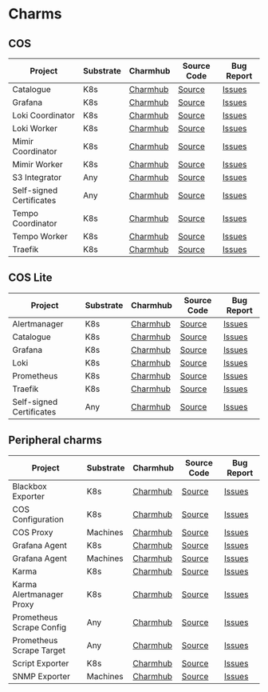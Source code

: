 # Charms

## COS

| Project                  | Substrate | Charmhub                                                 | Source Code                                                              | Bug Report                                                                      |
|--------------------------|-----------|----------------------------------------------------------|--------------------------------------------------------------------------|---------------------------------------------------------------------------------|
| Catalogue                | K8s       | [Charmhub](https://charmhub.io/catalogue-k8s)            | [Source](https://github.com/canonical/catalogue-k8s-operator)            | [Issues](https://github.com/canonical/catalogue-k8s-operator/issues)            |
| Grafana                  | K8s       | [Charmhub](https://charmhub.io/grafana-k8s)              | [Source](https://github.com/canonical/grafana-k8s-operator)              | [Issues](https://github.com/canonical/grafana-k8s-operator/issues)              |
| Loki Coordinator         | K8s       | [Charmhub](https://charmhub.io/loki-coordinator-k8s)     | [Source](https://github.com/canonical/loki-coordinator-k8s-operator)     | [Issues](https://github.com/canonical/loki-coordinator-k8s-operator/issues)     |
| Loki Worker              | K8s       | [Charmhub](https://charmhub.io/loki-worker-k8s)          | [Source](https://github.com/canonical/loki-worker-k8s-operator)          | [Issues](https://github.com/canonical/loki-worker-k8s-operator/issues)          |
| Mimir Coordinator        | K8s       | [Charmhub](https://charmhub.io/mimir-coordinator-k8s)    | [Source](https://github.com/canonical/mimir-coordinator-k8s-operator)    | [Issues](https://github.com/canonical/mimir-coordinator-k8s-operator/issues)    |
| Mimir Worker             | K8s       | [Charmhub](https://charmhub.io/mimir-worker-k8s)         | [Source](https://github.com/canonical/mimir-worker-k8s-operator)         | [Issues](https://github.com/canonical/mimir-worker-k8s-operator/issues)         |
| S3 Integrator            | Any       | [Charmhub](https://charmhub.io/s3-integrator)            | [Source](https://github.com/canonical/s3-integrator)                     | [Issues](https://github.com/canonical/s3-integrator/issues)                     |
| Self-signed Certificates | Any       | [Charmhub](https://charmhub.io/self-signed-certificates) | [Source](https://github.com/canonical/self-signed-certificates-operator) | [Issues](https://github.com/canonical/self-signed-certificates-operator/issues) |
| Tempo Coordinator        | K8s       | [Charmhub](https://charmhub.io/tempo-coordinator-k8s)    | [Source](https://github.com/canonical/tempo-coordinator-k8s-operator)    | [Issues](https://github.com/canonical/tempo-coordinator-k8s-operator/issues)    |
| Tempo Worker             | K8s       | [Charmhub](https://charmhub.io/tempo-worker-k8s)         | [Source](https://github.com/canonical/tempo-worker-k8s-operator)         | [Issues](https://github.com/canonical/tempo-worker-k8s-operator/issues)         |
| Traefik                  | K8s       | [Charmhub](https://charmhub.io/traefik-k8s)              | [Source](https://github.com/canonical/traefik-k8s-operator)              | [Issues](https://github.com/canonical/traefik-k8s-operator/issues)              |

## COS Lite

| Project                  | Substrate | Charmhub                                                 | Source Code                                                              | Bug Report                                                                      |
|--------------------------|-----------|----------------------------------------------------------|--------------------------------------------------------------------------|---------------------------------------------------------------------------------|
| Alertmanager             | K8s       | [Charmhub](https://charmhub.io/alertmanager-k8s)         | [Source](https://github.com/canonical/alertmanager-k8s-operator)         | [Issues](https://github.com/canonical/alertmanager-k8s-operator/issues)         |
| Catalogue                | K8s       | [Charmhub](https://charmhub.io/catalogue-k8s)            | [Source](https://github.com/canonical/catalogue-k8s-operator)            | [Issues](https://github.com/canonical/catalogue-k8s-operator/issues)            |
| Grafana                  | K8s       | [Charmhub](https://charmhub.io/grafana-k8s)              | [Source](https://github.com/canonical/grafana-k8s-operator)              | [Issues](https://github.com/canonical/grafana-k8s-operator/issues)              |
| Loki                     | K8s       | [Charmhub](https://charmhub.io/loki-k8s)                 | [Source](https://github.com/canonical/loki-k8s-operator)                 | [Issues](https://github.com/canonical/loki-k8s-operator/issues)                 |
| Prometheus               | K8s       | [Charmhub](https://charmhub.io/prometheus-k8s)           | [Source](https://github.com/canonical/prometheus-k8s-operator)           | [Issues](https://github.com/canonical/prometheus-k8s-operator/issues)           |
| Traefik                  | K8s       | [Charmhub](https://charmhub.io/traefik-k8s)              | [Source](https://github.com/canonical/traefik-k8s-operator)              | [Issues](https://github.com/canonical/traefik-k8s-operator/issues)              |
| Self-signed Certificates | Any       | [Charmhub](https://charmhub.io/self-signed-certificates) | [Source](https://github.com/canonical/self-signed-certificates-operator) | [Issues](https://github.com/canonical/self-signed-certificates-operator/issues) |

## Peripheral charms

| Project                  | Substrate | Charmhub                                                     | Source Code                                                                  | Bug Report                                                                          |
|--------------------------|-----------|--------------------------------------------------------------|------------------------------------------------------------------------------|-------------------------------------------------------------------------------------|
| Blackbox Exporter        | K8s       | [Charmhub](https://charmhub.io/blackbox-exporter-k8s)        | [Source](https://github.com/canonical/blackbox-exporter-k8s-operator)        | [Issues](https://github.com/canonical/blackbox-exporter-k8s-operator/issues)        |
| COS Configuration        | K8s       | [Charmhub](https://charmhub.io/cos-configuration-k8s)        | [Source](https://github.com/canonical/cos-configuration-k8s-operator)        | [Issues](https://github.com/canonical/cos-configuration-k8s-operator/issues)        |
| COS Proxy                | Machines  | [Charmhub](https://charmhub.io/cos-proxy)                    | [Source](https://github.com/canonical/cos-proxy-operator)                    | [Issues](https://github.com/canonical/cos-proxy-operator/issues)                    |
| Grafana Agent            | K8s       | [Charmhub](https://charmhub.io/grafana-agent-k8s)            | [Source](https://github.com/canonical/grafana-agent-k8s-operator)            | [Issues](https://github.com/canonical/grafana-agent-k8s-operator/issues)            |
| Grafana Agent            | Machines  | [Charmhub](https://charmhub.io/grafana-agent)                | [Source](https://github.com/canonical/grafana-agent-operator)                | [Issues](https://github.com/canonical/grafana-agent-operator/issues)                |
| Karma                    | K8s       | [Charmhub](https://charmhub.io/karma-k8s)                    | [Source](https://github.com/canonical/karma-k8s-operator)                    | [Issues](https://github.com/canonical/karma-k8s-operator/issues)                    |
| Karma Alertmanager Proxy | K8s       | [Charmhub](https://charmhub.io/karma-alertmanager-proxy-k8s) | [Source](https://github.com/canonical/karma-alertmanager-proxy-k8s-operator) | [Issues](https://github.com/canonical/karma-alertmanager-proxy-k8s-operator/issues) |
| Prometheus Scrape Config | Any       | [Charmhub](https://charmhub.io/prometheus-scrape-config-k8s) | [Source](https://github.com/canonical/prometheus-scrape-config-operator)     | [Issues](https://github.com/canonical/prometheus-scrape-config-operator/issues)     |
| Prometheus Scrape Target | Any       | [Charmhub](https://charmhub.io/prometheus-scrape-target-k8s) | [Source](https://github.com/canonical/prometheus-scrape-target-operator)     | [Issues](https://github.com/canonical/prometheus-scrape-target-operator/issues)     |
| Script Exporter          | K8s       | [Charmhub](https://charmhub.io/script-exporter)              | [Source](https://github.com/canonical/script-exporter-operator)              | [Issues](https://github.com/canonical/script-exporter-operator/issues)              |
| SNMP Exporter            | Machines  | [Charmhub](https://charmhub.io/snmp-exporter)                | [Source](https://github.com/canonical/snmp-exporter-operator)                | [Issues](https://github.com/canonical/snmp-exporter-operator/issues)                |
